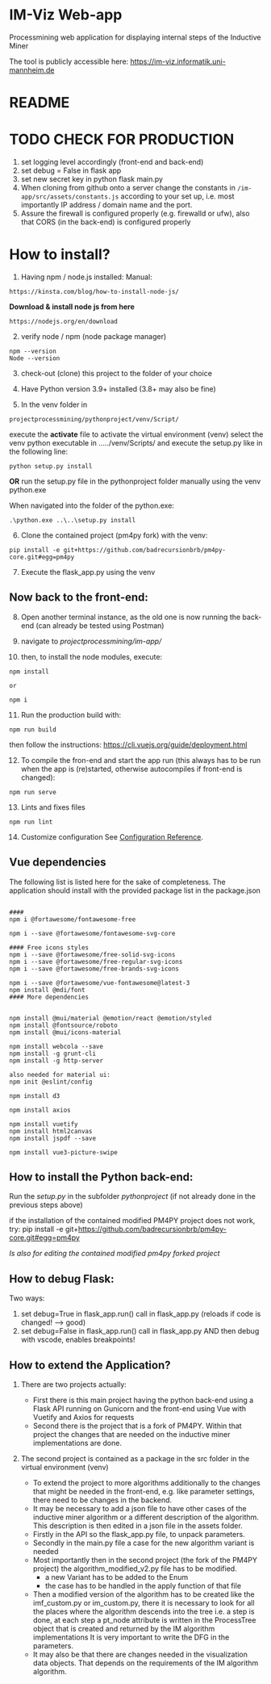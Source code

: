 # IM-Viz Web-app
Processmining web application for displaying internal steps of the Inductive Miner

The tool is publicly accessible here: https://im-viz.informatik.uni-mannheim.de

# README

# TODO CHECK FOR PRODUCTION
1. set logging level accordingly (front-end and back-end)
2. set debug = False in flask app 
3. set new secret key in python flask main.py
4. When cloning from github onto a server change the constants in `/im-app/src/assets/constants.js` according to your set up, i.e. most importantly IP address / domain name and the port.  
5. Assure the firewall is configured properly (e.g. firewalld or ufw), also that CORS (in the back-end) is configured properly

# How to install? 
1. Having npm / node.js installed: 
Manual:
```
https://kinsta.com/blog/how-to-install-node-js/
```

**Download & install node js from here**
```
https://nodejs.org/en/download
```
2. verify node / npm (node package manager)
```
npm --version
Node --version
```

3. check-out (clone) this project to the folder of your choice 

4. Have Python version 3.9+ installed (3.8+ may also be fine)
5. In the venv folder in 
```
projectprocessmining/pythonproject/venv/Script/
```
execute the **activate** file to activate the virtual environment (venv)
select the venv python executable in ...../venv/Scripts/ and execute the setup.py like in the following line: 
```
python setup.py install
```
**OR**
run the setup.py file in the pythonproject folder manually using the venv python.exe

When navigated into the folder of the python.exe: 
```
.\python.exe ..\..\setup.py install
```

6. Clone the contained project (pm4py fork) with the venv:
```
pip install -e git+https://github.com/badrecursionbrb/pm4py-core.git#egg=pm4py
```
7. Execute the flask_app.py using the venv 

## Now back to the front-end: 
8. Open another terminal instance, as the old one is now running the back-end (can already be tested using Postman)
9. navigate to 
*projectprocessmining/im-app/*

10. then, to install the node modules, execute:
```
npm install 

or 

npm i
```


11. Run the production build with: 
```
npm run build
```
then follow the instructions: https://cli.vuejs.org/guide/deployment.html


12. To compile the fron-end and start the app run (this always has to be run when the app is (re)started, otherwise autocompiles if front-end is changed): 
```
npm run serve
```

13. Lints and fixes files
```
npm run lint
```

14. Customize configuration
See [Configuration Reference](https://cli.vuejs.org/config/).


## Vue dependencies

The following list is listed here for the sake of completeness. The application should install with the provided package list in the package.json
```

####
npm i @fortawesome/fontawesome-free

npm i --save @fortawesome/fontawesome-svg-core

#### Free icons styles
npm i --save @fortawesome/free-solid-svg-icons
npm i --save @fortawesome/free-regular-svg-icons
npm i --save @fortawesome/free-brands-svg-icons

npm i --save @fortawesome/vue-fontawesome@latest-3
npm install @mdi/font
#### More dependencies


npm install @mui/material @emotion/react @emotion/styled
npm install @fontsource/roboto 
npm install @mui/icons-material

npm install webcola --save
npm install -g grunt-cli
npm install -g http-server

also needed for material ui: 
npm init @eslint/config

npm install d3

npm install axios

npm install vuetify
npm install html2canvas
npm install jspdf --save

npm install vue3-picture-swipe
```

## How to install the Python back-end: 

Run the *setup.py* in the subfolder *pythonproject* (if not already done in the previous steps above)

 if the installation of the contained modified PM4PY project does not work, try: pip install -e git+https://github.com/badrecursionbrb/pm4py-core.git#egg=pm4py

*Is also for editing the contained modified pm4py forked project* 

## How to debug Flask: 

Two ways: 
1. set debug=True in flask_app.run() call in flask_app.py (reloads if code is changed! --> good)
2. set debug=False in flask_app.run() call in flask_app.py AND then debug with vscode, enables breakpoints! 


## How to extend the Application? 

1. There are two projects actually: 
    - First there is this main project having the python back-end using a Flask API running on Gunicorn 
        and the front-end using Vue with Vuetify and Axios for requests  
    - Second there is the project that is a fork of PM4PY. Within that project the changes that 
        are needed on the inductive miner implementations are done. 

2. The second project is contained as a package in the src folder in the virtual environment (venv)
    - To extend the project to more algorithms additionally to the changes that might be needed in 
    the front-end, e.g. like parameter settings, there need to be changes in the backend. 
    - It may be necessary to add a json file to have other cases of the inductive miner algorithm 
        or a different description of the algorithm. This description is then edited in a json file 
        in the assets folder.  
    - Firstly in the API so the flask_app.py file, to unpack parameters. 
    - Secondly in the main.py file a case for the new algorithm variant is needed   
    - Most importantly then in the second project (the fork of the PM4PY project) the 
        algorithm_modified_v2.py file has to be modified.
        - a new Variant has to be added to the Enum 
        - the case has to be handled in the apply function of that file 
    - Then a modified version of the algorithm has to be created like the imf_custom.py or 
        im_custom.py, there it is necessary to look for all the places where the algorithm descends
        into the tree i.e. a step is done, at each step a pt_node attribute is written in the 
        ProcessTree object that is created and returned by the IM algorithm implementations
        It is very important to write the DFG in the parameters. 
    - It may also be that there are changes needed in the visualization data objects. That depends 
        on the requirements of the IM algorithm algorithm. 

